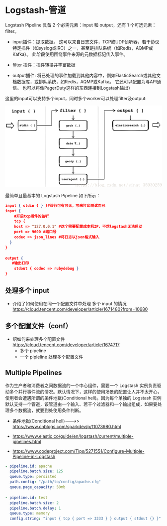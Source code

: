 # Logstash-管道

Logstash Pipeline 具备 2 个必需元素：input 和 output，还有 1 个可选元素：filter。

- input插件：提取数据。 这可以来自日志文件，TCP或UDP侦听器，若干协议特定插件（如syslog或IRC）之一，甚至是排队系统（如Redis，AQMP或Kafka）。 此阶段使用围绕事件来源的元数据标记传入事件。

- filter 插件：插件转换并丰富数据

- output插件: 将已处理的事件加载到其他内容中，例如ElasticSearch或其他文档数据库，或排队系统，如Redis，AQMP或Kafka。 它还可以配置为与API通信。 也可以将像PagerDuty这样的东西连接到Logstash输出）

这里的input可以支持多个input，同时多个worker可以处理filter及output:

![logstash-3](./images/logstash-3.png)

最简单且最基本的 Logstash Pipeline 如下所示：

``` json
input { stdin { } }#该行可有可无，写来打印测试而已
input {
    #开启tcp插件的监听
    tcp {
    host => "127.0.0.1" #这个需要配置成本机IP，不然logstash无法启动
    port => 9600 #端口号
    codec => json_lines #将日志以json格式输入
  }
}

output {
   #输出打印
    stdout { codec => rubydebug }
}
```

## 处理多个 input

- 介绍了如何使用在同一个配置文件中处理 多个 input 的情况
    https://cloud.tencent.com/developer/article/1671480?from=10680

## 多个配置文件（conf）

- 绍如何来处理多个配置文件
    https://cloud.tencent.com/developer/article/1674717
    - 多个 pipeline
    - 一个 pipleline 处理多个配置文件

## Multiple Pipelines

作为生产者和消费者之间数据流的一个中心组件，需要一个 Logstash 实例负责驱动多个并行事件流的情况。默认情况下，这样的使用场景的配置让人并不太开心，使用者会遭遇所谓的条件地狱(Conditional hell)。因为每个单独的 Logstash 实例默认支持一个管道，该管道由一个输入、若干个过滤器和一个输出组成，如果要处理多个数据流，就要到处使用条件判断。

- 条件地狱(Conditional hell)--->> https://www.cnblogs.com/sparkdev/p/11073980.html

- https://www.elastic.co/guide/en/logstash/current/multiple-pipelines.html

- https://www.codeproject.com/Tips/5271551/Configure-Multiple-Pipeline-in-Logstash

``` yaml
- pipeline.id: apache
  pipeline.batch.size: 125
  queue.type: persisted
  path.config: "/path/to/config/apache.cfg"
  queue.page_capacity: 50mb

- pipeline.id: test
  pipeline.batch.size: 2
  pipeline.batch.delay: 1
  queue.type: memory
  config.string: "input { tcp { port => 3333 } } output { stdout {} }"

```